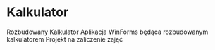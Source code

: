 # Kalkulator
Rozbudowany Kalkulator
Aplikacja WinForms będąca rozbudowanym kalkulatorem
Projekt na zaliczenie zajęć
